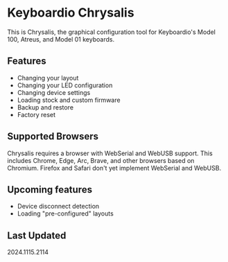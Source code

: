# Keyboardio Chrysalis

This is Chrysalis, the graphical configuration tool for Keyboardio's Model 100, Atreus, and Model 01 keyboards.

## Features

- Changing your layout
- Changing your LED configuration
- Changing device settings
- Loading stock and custom firmware
- Backup and restore
- Factory reset

## Supported Browsers

Chrysalis requires a browser with WebSerial and WebUSB support. This includes Chrome, Edge, Arc, Brave, and other browsers based on Chromium.
Firefox and Safari don't yet implement WebSerial and WebUSB.

## Upcoming features

- Device disconnect detection
- Loading "pre-configured" layouts

## Last Updated
2024.1115.2114

